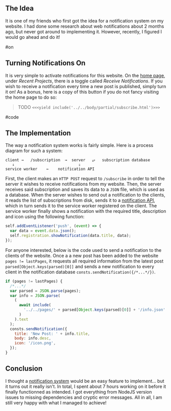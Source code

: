 ## The Idea

It is one of my friends who first got the idea for a notification system on my website. I had done some research about web notifications about 2 months ago, but never got around to implementing it. However, recently, I figured I would go ahead and do it!

#on

## Turning Notifications On

It is very simple to activate notifications for this website. On the [home page](../../), under _Recent Projects_, there is a toggle called _Receive Notifications_. If you wish to receive a notification every time a new post is published, simply turn it on! As a bonus, here is a copy of this button if you do not fancy visiting the home page to do so:

> TODO `<<<yield include('../../body/partial/subscribe.html')>>>`

#code

## The Implementation

The way a notification system works is fairly simple. Here is a process diagram for such a system:

```
client →   /subscription  →  server   ⥂   subscription database
   ⇓                            ⇓
service worker    ←    notification API
```

First, the client makes an `HTTP POST` request to `/subscribe` in order to tell the server it wishes to receive notifications from my website. Then, the server receives said subscription and saves its data to a `JSON` file, which is used as a database. When the server wishes to send out a notification to the clients, it reads the list of subscriptions from disk, sends it to a [notification API](https://www.npmjs.com/package/web-push), which in turn sends it to the service worker registered on the client. The service worker finally shows a notification with the required title, description and icon using the following function:

```javascript
self.addEventListener('push', (event) => {
  var data = event.data.json();
  self.registration.showNotification(data.title, data);
});
```

For anyone interested, below is the code used to send a notification to the clients of the website. Once a a new post has been added to the website `pages != lastPages`, it requests all required information from the latest post `parsed[Object.keys(parsed)[0]]` and sends a new notification to every client in the notification database `consts.sendNotification({/*...*/})`.

```javascript
if (pages != lastPages) {
  /*...*/
  var parsed = JSON.parse(pages);
  var info = JSON.parse(
    (
      await include(
        '../../pages/' + parsed[Object.keys(parsed)[0]] + '/info.json'
      )
    ).text
  );
  consts.sendNotification({
    title: 'New Post: ' + info.title,
    body: info.desc,
    icon: '/icon.png',
  });
}
```

## Conclusion

I thought a [notification system](.) would be an easy feature to implement... but it turns out it really isn't. In total, I spent about 7 hours working on it before it finally functionned as intended. I got everything from NodeJS version issues to missing dependencies and cryptic error messages. All in all, I am still very happy with what I managed to achieve!
